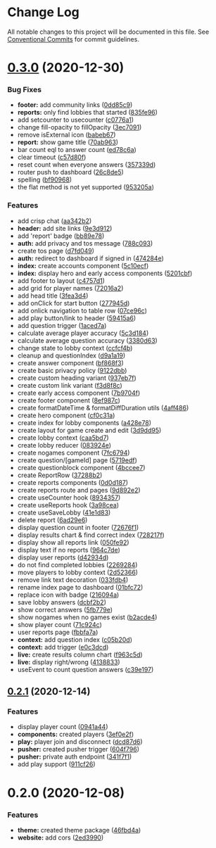 # Change Log

All notable changes to this project will be documented in this file.
See [Conventional Commits](https://conventionalcommits.org) for commit guidelines.

# [0.3.0](https://github.com/chr-ge/kalabam/compare/@kalabam/website@0.2.1...@kalabam/website@0.3.0) (2020-12-30)


### Bug Fixes

* **footer:** add community links ([0dd85c9](https://github.com/chr-ge/kalabam/commit/0dd85c9b1791ddceeb22a572054fc01e55d5e9f8))
* **reports:** only find lobbies that started ([835fe96](https://github.com/chr-ge/kalabam/commit/835fe965583261a857bd693826be9c4bef06fc4a))
* add setcounter to usecounter ([c0776a1](https://github.com/chr-ge/kalabam/commit/c0776a16685362540da8caa7b957813e56ab68f1))
* change fill-opacity to fillOpacity ([3ec7091](https://github.com/chr-ge/kalabam/commit/3ec709144b52d230b8aad0827dafc088b6526f34))
* remove isExternal icon ([babeb67](https://github.com/chr-ge/kalabam/commit/babeb67152d60950de72bbc8db44669d68b732d6))
* **report:** show game title ([70ab963](https://github.com/chr-ge/kalabam/commit/70ab963dbe530cb4254a90779b657d9d922a42e3))
* bar count eql to answer count ([ed78c6a](https://github.com/chr-ge/kalabam/commit/ed78c6adda02944f1b7e16757e807d61772d1035))
* clear timeout ([c57d80f](https://github.com/chr-ge/kalabam/commit/c57d80fd6642626faed92f7e7918dc0244a90de4))
* reset count when everyone answers ([357339d](https://github.com/chr-ge/kalabam/commit/357339db0e80013422b7196ee3d261532d5ae6a7))
* router push to dashboard ([26c8de5](https://github.com/chr-ge/kalabam/commit/26c8de564bd4d51452f2583c7c643191588f1abe))
* spelling ([bf90968](https://github.com/chr-ge/kalabam/commit/bf90968182e081c6f98bb2d1f24ff44c1ad7269c))
* the flat method is not yet supported ([953205a](https://github.com/chr-ge/kalabam/commit/953205a0e4d716d36185ef0c1f2d14af31df0098))


### Features

* add crisp chat ([aa342b2](https://github.com/chr-ge/kalabam/commit/aa342b26c7397ba9ef03c5622a0313917037d041))
* **header:** add site links ([9e3d912](https://github.com/chr-ge/kalabam/commit/9e3d91235e074816a5748b8bfb4bd9f2a6c98c58))
* add 'report' badge ([bb89e78](https://github.com/chr-ge/kalabam/commit/bb89e787155758ec4e2f3c7ab519385892c13fc2))
* **auth:** add privacy and tos message ([788c093](https://github.com/chr-ge/kalabam/commit/788c093a77419d6533b0293cb9673528df1dda4e))
* create tos page ([d7fd049](https://github.com/chr-ge/kalabam/commit/d7fd0497b057836263aa18c041346e1c9c7c6124))
* **auth:** redirect to dashboard if signed in ([474284e](https://github.com/chr-ge/kalabam/commit/474284e2893bc6225b83ad473073b77f0d5f0eb0))
* **index:** create accounts component ([5c10ecf](https://github.com/chr-ge/kalabam/commit/5c10ecfe01c555b1badddd4446d7219cb047afd1))
* **index:** display hero and early access components ([5201cbf](https://github.com/chr-ge/kalabam/commit/5201cbfd6e02c8708854d299dfdef712022003cd))
* add footer to layout ([c4757d1](https://github.com/chr-ge/kalabam/commit/c4757d109330705c70905859d448d642be9f2b51))
* add grid for player names ([72016a2](https://github.com/chr-ge/kalabam/commit/72016a2daa90d34a878cd820f7a4dd23ee1cf00a))
* add head title ([3fea3d4](https://github.com/chr-ge/kalabam/commit/3fea3d4f01c4bf917e993e6f0a19c87a37b72083))
* add onClick for start button ([277945d](https://github.com/chr-ge/kalabam/commit/277945db2275bc280cb6cb53a8aa07911cc2394b))
* add onlick navigation to table row ([07ce96c](https://github.com/chr-ge/kalabam/commit/07ce96cec287eab30d7e01a43263fbc43beb9439))
* add play button/link to header ([59415a6](https://github.com/chr-ge/kalabam/commit/59415a6cae33ece5425861ab0d5a5b7185120de4))
* add question trigger ([1aced7a](https://github.com/chr-ge/kalabam/commit/1aced7a3504ca178e675dcccee416d70742143a0))
* calculate average player accuracy ([5c3d184](https://github.com/chr-ge/kalabam/commit/5c3d1846eb7a7d4f77fc460ac7411993c081de54))
* calculate average question accuracy ([3380d63](https://github.com/chr-ge/kalabam/commit/3380d6370b049c0c7a67eacfffa221e7648764bc))
* change state to lobby context ([ccfcf4b](https://github.com/chr-ge/kalabam/commit/ccfcf4bdab14b275aba9514a26bc850e09f0deaa))
* cleanup and questionIndex ([d9a1a19](https://github.com/chr-ge/kalabam/commit/d9a1a19f09a336223a692ee42808784f386ff7de))
* create answer component ([bf868f3](https://github.com/chr-ge/kalabam/commit/bf868f3fd1748bed5c9c2a5b52d5d4e9ca034bb9))
* create basic privacy policy ([9122dbb](https://github.com/chr-ge/kalabam/commit/9122dbba1bd1c920a1ea549a4e7ea7aedbbacc7c))
* create custom heading variant ([937eb7f](https://github.com/chr-ge/kalabam/commit/937eb7f27da03b13da4d419b5ec518bf6d7beab4))
* create custom link variant ([f3d8f8c](https://github.com/chr-ge/kalabam/commit/f3d8f8c290444eac1d18da64d5e06aa4bda502f3))
* create early access component ([7b9704f](https://github.com/chr-ge/kalabam/commit/7b9704f99761115bd014acd62edd798593138f07))
* create footer component ([8ef987c](https://github.com/chr-ge/kalabam/commit/8ef987c975683ba9a2e9f1883c1e57b1e3572455))
* create formatDateTime & formatDiffDuration utils ([4aff486](https://github.com/chr-ge/kalabam/commit/4aff4860ca1e6d2f59d610ffe1f7ee7fd4c9433c))
* create hero component ([cf0c31a](https://github.com/chr-ge/kalabam/commit/cf0c31a17ff8c2e1e764759732f8d5ccf5646753))
* create index for lobby components ([a428e78](https://github.com/chr-ge/kalabam/commit/a428e78c2d73a577e5639148093ef42c940864fa))
* create layout for game create and edit ([3d9dd95](https://github.com/chr-ge/kalabam/commit/3d9dd959eef3cfabf64175d586997161c17a4e67))
* create lobby context ([caa5bd7](https://github.com/chr-ge/kalabam/commit/caa5bd7c856a6c5eae253725dac094e8b42c8392))
* create lobby reducer ([083924e](https://github.com/chr-ge/kalabam/commit/083924e0a9bd6c714f601c7f8de849bfe62c41de))
* create nogames component ([7fc6794](https://github.com/chr-ge/kalabam/commit/7fc67941e6a0c7e8ca47ff381036ec00aca169ff))
* create question/[gameId] page ([5719edf](https://github.com/chr-ge/kalabam/commit/5719edf6f7d6b0788ff0863a2bb6c99609eec8b2))
* create questionblock component ([4bccee7](https://github.com/chr-ge/kalabam/commit/4bccee74fe0c180c4b475a589afc59aaf33a693c))
* create ReportRow ([37288b2](https://github.com/chr-ge/kalabam/commit/37288b2485172ba45c55d324787805a63f5dfa4e))
* create reports components ([0d0d187](https://github.com/chr-ge/kalabam/commit/0d0d187d67aa2fd3e238bed62ba5a29a7a5fd624))
* create reports route and pages ([9d892e2](https://github.com/chr-ge/kalabam/commit/9d892e2097e0d8792faab5f3390ccd8c3516c8b6))
* create useCounter hook ([8934357](https://github.com/chr-ge/kalabam/commit/8934357d5072da68468bf841bda60a1a12311044))
* create useReports hook ([3a98cea](https://github.com/chr-ge/kalabam/commit/3a98cea1315ff580e97042e0d2fab831b56c8760))
* create useSaveLobby ([41e1d83](https://github.com/chr-ge/kalabam/commit/41e1d83bdb6a232619097a2383213722ab227024))
* delete report ([6ad29e6](https://github.com/chr-ge/kalabam/commit/6ad29e6b34d32ee94acca0d4be854ff3f8945047))
* display question count in footer ([72676f1](https://github.com/chr-ge/kalabam/commit/72676f13ed0fdc5eb25cb1f984739922cf69cd95))
* display results chart & find correct index ([728217f](https://github.com/chr-ge/kalabam/commit/728217f7d96b1ce890147b61c8da0f5640cc7314))
* display show all reports link ([050fe92](https://github.com/chr-ge/kalabam/commit/050fe922f7699e2301e755418515fa8c5176d6ac))
* display text if no reports ([964c7de](https://github.com/chr-ge/kalabam/commit/964c7dee9997b01fa5075751f176709de893ad06))
* display user reports ([d42934d](https://github.com/chr-ge/kalabam/commit/d42934d0c63138d9a9279663f15a09d05aea1581))
* do not find completed lobbies ([2269284](https://github.com/chr-ge/kalabam/commit/2269284d9e8f1637354c8ed867ca5d04ab953ab6))
* move players to lobby context ([2d52366](https://github.com/chr-ge/kalabam/commit/2d52366515530e993a1e99905ad0d3ac85fe89bf))
* remove link text decoration ([033fdb4](https://github.com/chr-ge/kalabam/commit/033fdb4362402c22e3941548e7e74b1a72099c4b))
* rename index page to dashboard ([01bfc72](https://github.com/chr-ge/kalabam/commit/01bfc7297fd3bbc229fcf9b3bc279715181ad353))
* replace icon with badge ([216094a](https://github.com/chr-ge/kalabam/commit/216094a929917cfc1c28c759fd900eb79018e416))
* save lobby answers ([dcbf2b2](https://github.com/chr-ge/kalabam/commit/dcbf2b2d48297c12108031626e8704268874d969))
* show correct answers ([5fb779e](https://github.com/chr-ge/kalabam/commit/5fb779ee802b263cd74f4a1459bad60ef5eaf697))
* show nogames when no games exist ([b2acde4](https://github.com/chr-ge/kalabam/commit/b2acde45d2277a587bb78d58a42e276d75224f4d))
* show player count ([71c924c](https://github.com/chr-ge/kalabam/commit/71c924c54d61e2aa5e5e2e2e5df016d1da412ce5))
* user reports page ([fbbfa7a](https://github.com/chr-ge/kalabam/commit/fbbfa7adb2f7c2352e7eb2cd5fd3be9751258e90))
* **context:** add question index ([c05b20d](https://github.com/chr-ge/kalabam/commit/c05b20dbb62a286e76ac2866cc578745176036e6))
* **context:** add trigger ([e0c3dcd](https://github.com/chr-ge/kalabam/commit/e0c3dcd1bdf09946ae1f11ba84b44d47274b0d46))
* **live:** create results column chart ([f963c5d](https://github.com/chr-ge/kalabam/commit/f963c5d470dcb647a7a8793e67a71fc0117e593e))
* **live:** display right/wrong ([4138833](https://github.com/chr-ge/kalabam/commit/413883375d0b48cd07df2f1755a537426e0aebe8))
* useEvent to count question answers ([c39e197](https://github.com/chr-ge/kalabam/commit/c39e197df6257307f7e2cc86539bfbe4dbebfe46))





## [0.2.1](https://github.com/chr-ge/kalabam/compare/@kalabam/website@0.2.0...@kalabam/website@0.2.1) (2020-12-14)


### Features

* display player count ([0941a44](https://github.com/chr-ge/kalabam/commit/0941a44a2ef8c26a0af1e421d6795165b081082e))
* **components:** created players ([3ef0e2f](https://github.com/chr-ge/kalabam/commit/3ef0e2f1c1399f74c42e6cade742440881113a8b))
* **play:** player join and disconnect ([dcd87d6](https://github.com/chr-ge/kalabam/commit/dcd87d67c08fe2d12fc95d7386a3c2c40ef80cc0))
* **pusher:** created pusher trigger ([604f796](https://github.com/chr-ge/kalabam/commit/604f796d07095aeb9e7ee2bd4e2528a564af532b))
* **pusher:** private auth endpoint ([341f7f1](https://github.com/chr-ge/kalabam/commit/341f7f10ab3c30391bd472f910139e402ab4d783))
* add play support ([911cf26](https://github.com/chr-ge/kalabam/commit/911cf260411a370028c3530f0622385942da5e9c))





# 0.2.0 (2020-12-08)


### Features

* **theme:** created theme package ([46fbd4a](https://github.com/chr-ge/kalabam/commit/46fbd4a2e4bc0dd3ef5fe442b920f1af55907ae9))
* **website:** add cors ([2ed3990](https://github.com/chr-ge/kalabam/commit/2ed399090e293bf395686e3be773daf0b9442c61))
